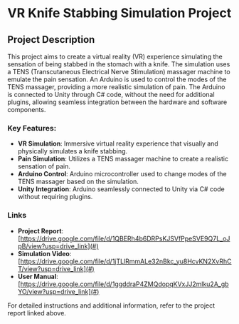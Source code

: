 # VR Knife Stabbing Simulation Project

## Project Description

This project aims to create a virtual reality (VR) experience simulating the sensation of being stabbed in the stomach with a knife. The simulation uses a TENS (Transcutaneous Electrical Nerve Stimulation) massager machine to emulate the pain sensation. An Arduino is used to control the modes of the TENS massager, providing a more realistic simulation of pain. The Arduino is connected to Unity through C# code, without the need for additional plugins, allowing seamless integration between the hardware and software components.

### Key Features:
- **VR Simulation**: Immersive virtual reality experience that visually and physically simulates a knife stabbing.
- **Pain Simulation**: Utilizes a TENS massager machine to create a realistic sensation of pain.
- **Arduino Control**: Arduino microcontroller used to change modes of the TENS massager based on the simulation.
- **Unity Integration**: Arduino seamlessly connected to Unity via C# code without requiring plugins.

### Links
- **Project Report**: [https://drive.google.com/file/d/1QBERh4b6DRPsKJSVfPpeSVE9Q7L_oJpB/view?usp=drive_link](#)
- **Simulation Video**: [https://drive.google.com/file/d/1jTLlRmmALe32nBkc_yu8HcvKN2XvRhCT/view?usp=drive_link](#)
- **User Manual**: [https://drive.google.com/file/d/1ggddraP4ZMQdopqKVxJJ2mlku2A_gbYO/view?usp=drive_link](#)


For detailed instructions and additional information, refer to the project report linked above.
